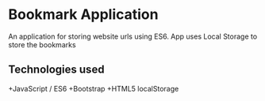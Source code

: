 # Bookmark Application

An application for storing website urls using ES6. 
App uses Local Storage to store the bookmarks

## Technologies used

+JavaScript / ES6
+Bootstrap
+HTML5 localStorage